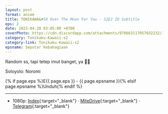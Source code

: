 ```yaml
---
layout: post
format: anime
title: TONIKAWA&#58 Over The Moon For You - S2E2 ID Subtitle
eps: 2
date: 2023-04-20 03:05:00 +0700
coverPhoto: https://cdn.discordapp.com/attachments/970663117057032232/1098321598165028894/mpv-shot0244.jpg
category: Tonikaku-Kawaii-s2
category-link: Tonikaku-Kawaii-s2
epsname: Seputar Kebahagiaan
---
```


Random ss, tapi tetep imut banget, ya 🥰🥰

Soloyolo: Noromi

{% if page.eps %}E{{ page.eps }} - {{ page.epsname }}{% elsif page.epsname %}Unduh{% endif %}

---
- 1080p: [Index](https://bit.ly/43JFCIx){:target="_blank"} &middot; [MiteDrive](https://mitedrive.com/view/aCIVI3){:target="_blank"} &middot; [Telegram](https://t.me/a1fansubweeklies/282){:target="_blank"}

